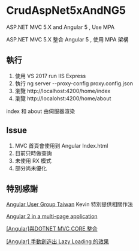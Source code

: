 # CrudAspNet5xAndNG5
ASP.NET MVC 5.X and Angular 5 , Use MPA

ASP.NET MVC 5.X 整合 Angular 5 , 使用 MPA 架構

## 執行
1. 使用 VS 2017 run IIS Express
2. 執行 ng server --proxy-config proxy.config.json 
3. 瀏覽 http://localhost:4200/home/index
4. 瀏覽 http://localohst:4200/home/about

index 和 about 由伺服器渲染

## Issue
1. MVC 首頁會使用到 Angular Index.html
2. 目前只時做查詢
3. 未使用 RX 模式
4. 部分尚未優化

## 特別感謝

[Angular User Group Taiwan](https://www.facebook.com/groups/augularjs.tw/permalink/1361040760572957/) Kevin  特別提供相關作法

[Angular 2 in a multi-page application](https://blog.novatec-gmbh.de/angular-2-in-a-multi-page-application/)

[[Angular]與DOTNET MVC CORE 整合](https://blog.kevinyang.net/2017/09/17/mvc-core-with-angular/)

[[Angular] 手動創造出 Lazy Loading 的效果](https://blog.kevinyang.net/2017/11/08/manual-lazy-loading/)
